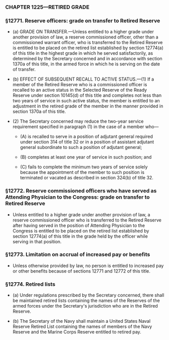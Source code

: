 ### **CHAPTER 1225—RETIRED GRADE**

### §12771. Reserve officers: grade on transfer to Retired Reserve
* (a) GRADE ON TRANSFER.—Unless entitled to a higher grade under another provision of law, a reserve commissioned officer, other than a commissioned warrant officer, who is transferred to the Retired Reserve is entitled to be placed on the retired list established by section 12774(a) of this title in the highest grade in which he served satisfactorily, as determined by the Secretary concerned and in accordance with section 1370a of this title, in the armed force in which he is serving on the date of transfer.

* (b) EFFECT OF SUBSEQUENT RECALL TO ACTIVE STATUS.—(1) If a member of the Retired Reserve who is a commissioned officer is recalled to an active status in the Selected Reserve of the Ready Reserve under section 10145(d) of this title and completes not less than two years of service in such active status, the member is entitled to an adjustment in the retired grade of the member in the manner provided in section 1370a of this title.

* (2) The Secretary concerned may reduce the two-year service requirement specified in paragraph (1) in the case of a member who—

  * (A) is recalled to serve in a position of adjutant general required under section 314 of title 32 or in a position of assistant adjutant general subordinate to such a position of adjutant general;

  * (B) completes at least one year of service in such position; and

  * (C) fails to complete the minimum two years of service solely because the appointment of the member to such position is terminated or vacated as described in section 324(b) of title 32.

### §12772. Reserve commissioned officers who have served as Attending Physician to the Congress: grade on transfer to Retired Reserve
* Unless entitled to a higher grade under another provision of law, a reserve commissioned officer who is transferred to the Retired Reserve after having served in the position of Attending Physician to the Congress is entitled to be placed on the retired list established by section 12774(a) of this title in the grade held by the officer while serving in that position.

### §12773. Limitation on accrual of increased pay or benefits
* Unless otherwise provided by law, no person is entitled to increased pay or other benefits because of sections 12771 and 12772 of this title.

### §12774. Retired lists
* (a) Under regulations prescribed by the Secretary concerned, there shall be maintained retired lists containing the names of the Reserves of the armed forces under the Secretary's jurisdiction who are in the Retired Reserve.

* (b) The Secretary of the Navy shall maintain a United States Naval Reserve Retired List containing the names of members of the Navy Reserve and the Marine Corps Reserve entitled to retired pay.